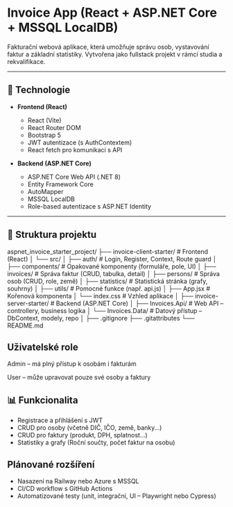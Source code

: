 # Invoice App (React + ASP.NET Core + MSSQL LocalDB)

Fakturační webová aplikace, která umožňuje správu osob, vystavování faktur a základní statistiky. Vytvořena jako fullstack projekt v rámci studia a rekvalifikace.

---

## 🔧 Technologie

- **Frontend (React)**  
  - React (Vite)
  - React Router DOM
  - Bootstrap 5
  - JWT autentizace (s AuthContextem)
  - React fetch pro komunikaci s API

- **Backend (ASP.NET Core)**  
  - ASP.NET Core Web API (.NET 8)
  - Entity Framework Core
  - AutoMapper
  - MSSQL LocalDB
  - Role-based autentizace s ASP.NET Identity

---

## 🧱 Struktura projektu

aspnet_invoice_starter_project/
├── invoice-client-starter/ # Frontend (React)
│ └── src/
│ ├── auth/ # Login, Register, Context, Route guard
│ ├── components/ # Opakované komponenty (formuláře, pole, UI)
│ ├── invoices/ # Správa faktur (CRUD, tabulka, detail)
│ ├── persons/ # Správa osob (CRUD, role, země)
│ ├── statistics/ # Statistická stránka (grafy, souhrny)
│ ├── utils/ # Pomocné funkce (např. api.js)
│ ├── App.jsx # Kořenová komponenta
│ └── index.css # Vzhled aplikace
│
├── invoice-server-starter/ # Backend (ASP.NET Core)
│ ├── Invoices.Api/ # Web API – controllery, business logika
│ └── Invoices.Data/ # Datový přístup – DbContext, modely, repo
│
├── .gitignore
├── .gitattributes
└── README.md 

## Uživatelské role
Admin – má plný přístup k osobám i fakturám

User – může upravovat pouze své osoby a faktury

## 📊 Funkcionalita
- Registrace a přihlášení s JWT
- CRUD pro osoby (včetně DIČ, IČO, země, banky...)
- CRUD pro faktury (produkt, DPH, splatnost...)
- Statistiky a grafy (Roční součty, počet faktur na osobu)

## Plánované rozšíření
- Nasazení na Railway nebo Azure s MSSQL
- CI/CD workflow s GitHub Actions
- Automatizované testy (unit, integrační, UI – Playwright nebo Cypress)